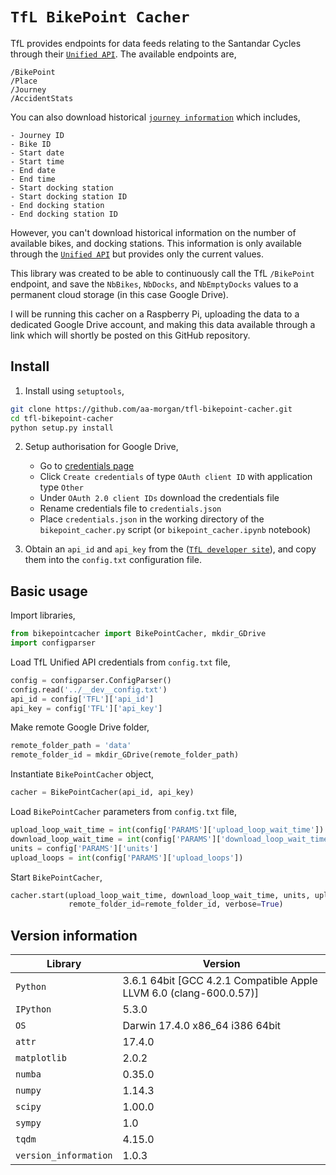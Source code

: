 
`TfL BikePoint Cacher`
===============
TfL provides endpoints for data feeds relating to the Santandar Cycles through their [`Unified API`](https://tfl.gov.uk/info-for/open-data-users/our-open-data#on-this-page-5). The available endpoints are,

	/BikePoint
	/Place
	/Journey
	/AccidentStats

You can also download historical [`journey information`](http://cycling.data.tfl.gov.uk/) which includes,

	- Journey ID
	- Bike ID
	- Start date
	- Start time
	- End date
	- End time
	- Start docking station
	- Start docking station ID
	- End docking station
	- End docking station ID 

However, you can't download historical information on the number of available bikes, and docking stations. This information is only available through the [`Unified API`](https://tfl.gov.uk/info-for/open-data-users/our-open-data#on-this-page-5) but provides only the current values. 

This library was created to be able to continuously call the TfL `/BikePoint` endpoint, and save the `NbBikes`, `NbDocks`, and `NbEmptyDocks` values to a permanent cloud storage (in this case Google Drive).

I will be running this cacher on a Raspberry Pi, uploading the data to a dedicated Google Drive account, and making this data available through a link which will shortly be posted on this GitHub repository.

Install
-------

1. Install using `setuptools`,
```bash
git clone https://github.com/aa-morgan/tfl-bikepoint-cacher.git
cd tfl-bikepoint-cacher
python setup.py install
```

2. Setup authorisation for Google Drive,

    * Go to [credentials page](https://console.developers.google.com/apis/credentials)
    * Click `Create credentials` of type `OAuth client ID` with application type `Other`
    * Under `OAuth 2.0 client IDs` download the credentials file
    * Rename credentials file to `credentials.json`
    * Place `credentials.json` in the working directory of the `bikepoint_cacher.py` script (or `bikepoint_cacher.ipynb` notebook)

3. Obtain an `api_id` and `api_key` from the ([`TfL developer site`](https://api.tfl.gov.uk)), and copy them into the `config.txt` configuration file.

Basic usage
-------
Import libraries,
```python
from bikepointcacher import BikePointCacher, mkdir_GDrive
import configparser
```
Load TfL Unified API credentials from `config.txt` file, 
```python
config = configparser.ConfigParser()
config.read('../__dev__config.txt')
api_id = config['TFL']['api_id']
api_key = config['TFL']['api_key']
```

Make remote Google Drive folder,
```python
remote_folder_path = 'data'
remote_folder_id = mkdir_GDrive(remote_folder_path)
```

Instantiate `BikePointCacher` object,
```python
cacher = BikePointCacher(api_id, api_key)
```

Load `BikePointCacher` parameters from `config.txt` file,
```python
upload_loop_wait_time = int(config['PARAMS']['upload_loop_wait_time'])
download_loop_wait_time = int(config['PARAMS']['download_loop_wait_time'])
units = config['PARAMS']['units']
upload_loops = int(config['PARAMS']['upload_loops'])
```

Start `BikePointCacher`,
```python
cacher.start(upload_loop_wait_time, download_loop_wait_time, units, upload_loops,
             remote_folder_id=remote_folder_id, verbose=True)
```

Version information
-------------------

| Library  | Version |
| ------------ | ------------ |
| `Python`  | 3.6.1 64bit [GCC 4.2.1 Compatible Apple LLVM 6.0 (clang-600.0.57)] |
| `IPython` | 5.3.0 |
| `OS` | Darwin 17.4.0 x86_64 i386 64bit |
| `attr` | 17.4.0 |
| `matplotlib` | 2.0.2 |
| `numba` | 0.35.0 |
| `numpy` | 1.14.3 |
| `scipy` | 1.00.0 |
| `sympy` | 1.0 |
| `tqdm` | 4.15.0 |
| `version_information` | 1.0.3 |